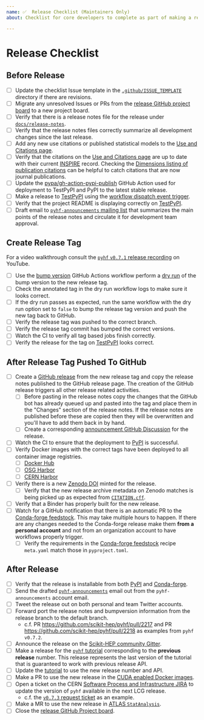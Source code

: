 ```yaml
---
name: ✅  Release Checklist (Maintainers Only)
about: Checklist for core developers to complete as part of making a release

---
```

# Release Checklist

## Before Release

* [ ] Update the checklist Issue template in the [``.github/ISSUE_TEMPLATE``](https://github.com/scikit-hep/pyhf/tree/main/.github/ISSUE_TEMPLATE) directory if there are revisions.
* [ ] Migrate any unresolved Issues or PRs from the [release GitHub project board](https://github.com/scikit-hep/pyhf/projects/) to a new project board.
* [ ] Verify that there is a release notes file for the release under [``docs/release-notes``](https://github.com/scikit-hep/pyhf/tree/main/docs/release-notes).
* [ ] Verify that the release notes files correctly summarize all development changes since the last release.
* [ ] Add any new use citations or published statistical models to the [Use and Citations page][citations_page].
* [ ] Verify that the citations on the [Use and Citations page][citations_page] are up to date with their current [INSPIRE](https://inspirehep.net/) record. Checking the [Dimensions listing of publication citations](https://app.dimensions.ai/discover/publication?or_subset_publication_citations=pub.1135154020) can be helpful to catch citations that are now journal publications.
* [ ] Update the [pypa/gh-action-pypi-publish](https://github.com/pypa/gh-action-pypi-publish) GitHub Action used for deployment to TestPyPI and PyPI to the latest stable release.
* [ ] Make a release to [TestPyPI][TestPyPI_pyhf] using the [workflow dispatch event trigger](https://github.com/scikit-hep/pyhf/actions/workflows/publish-package.yml).
* [ ] Verify that the project README is displaying correctly on [TestPyPI][TestPyPI_pyhf].
* [ ] Draft email to [``pyhf-announcements`` mailing list](https://groups.google.com/group/pyhf-announcements/) that summarizes the main points of the release notes and circulate it for development team approval.

[TestPyPI_pyhf]: https://test.pypi.org/project/pyhf/
[citations_page]: https://scikit-hep.org/pyhf/citations.html

## Create Release Tag

For a video walkthrough consult the [``pyhf`` ``v0.7.1`` release recording](https://youtu.be/ZV20tr3EpTw) on YouTube.

* [ ] Use the [bump version](https://github.com/scikit-hep/pyhf/actions/workflows/bump-version.yml) GitHub Actions workflow perform a [dry run](https://scikit-hep.org/pyhf/development.html#release-tags) of the bump version to the new release tag.
* [ ] Check the annotated tag in the dry run workflow logs to make sure it looks correct.
* [ ] If the dry run passes as expected, run the same workflow with the dry run option set to ``false`` to bump the release tag version and push the new tag back to GitHub.
* [ ] Verify the release tag was pushed to the correct branch.
* [ ] Verify the release tag commit has bumped the correct versions.
* [ ] Watch the CI to verify all tag based jobs finish correctly.
* [ ] Verify the release for the tag on [TestPyPI][TestPyPI_pyhf] looks correct.

## After Release Tag Pushed To GitHub

* [ ] Create a [GitHub release](https://github.com/scikit-hep/pyhf/releases) from the new release tag and copy the release notes published to the GitHub release page. The creation of the GitHub release triggers all other release related activities.
   - [ ] Before pasting in the release notes copy the changes that the GitHub bot has already queued up and pasted into the tag and place them in the "Changes" section of the release notes. If the release notes are published before these are copied then they will be overwritten and you'll have to add them back in by hand.
   - [ ] Create a corresponding [announcement GitHub Discussion](https://github.com/scikit-hep/pyhf/discussions/categories/announcements) for the release.
* [ ] Watch the CI to ensure that the deployment to [PyPI](https://pypi.org/project/pyhf/) is successful.
* [ ] Verify Docker images with the correct tags have been deployed to all container image registries.
   - [ ] [Docker Hub](https://hub.docker.com/r/pyhf/pyhf/tags)
   - [ ] [OSG Harbor](https://hub.opensciencegrid.org/harbor/projects/866/repositories/pyhf/)
   - [ ] [CERN Harbor](https://registry.cern.ch/harbor/projects/3550/repositories/pyhf/artifacts-tab)
* [ ] Verify there is a new [Zenodo DOI](https://doi.org/10.5281/zenodo.1169739) minted for the release.
   - [ ] Verify that the new release archive metadata on Zenodo matches is being picked up as expected from [`CITATION.cff`](https://github.com/scikit-hep/pyhf/blob/main/CITATION.cff).
* [ ] Verify that a Binder has properly built for the new release.
* [ ] Watch for a GitHub notification that there is an automatic PR to the [Conda-forge feedstock](https://github.com/conda-forge/pyhf-feedstock). This may take multiple hours to happen. If there are any changes needed to the Conda-forge release make them **from a personal account** and not from an organization account to have workflows properly trigger.
   - [ ] Verify the requirements in the [Conda-forge feedstock](https://github.com/conda-forge/pyhf-feedstock) recipe `meta.yaml` match those in `pyproject.toml`.

## After Release

* [ ] Verify that the release is installable from both [PyPI](https://pypi.org/project/pyhf/) and [Conda-forge](https://github.com/conda-forge/pyhf-feedstock).
* [ ] Send the drafted [``pyhf-announcements``](https://groups.google.com/group/pyhf-announcements/) email out from the ``pyhf-announcements`` account email.
* [ ] Tweet the release out on both personal and team Twitter accounts.
* [ ] Forward port the release notes and bumpversion information from the release branch to the default branch.
   - c.f. PR https://github.com/scikit-hep/pyhf/pull/2217 and PR https://github.com/scikit-hep/pyhf/pull/2218 as examples from `pyhf` `v0.7.2`.
* [ ] Announce the release on the [Scikit-HEP community Gitter](https://gitter.im/Scikit-HEP/community).
* [ ] Make a release for the [`pyhf` tutorial](https://github.com/pyhf/pyhf-tutorial/releases) corresponding to the **previous release** number. This release represents the last version of the tutorial that is guaranteed to work with previous release API.
* [ ] Update the [tutorial](https://github.com/pyhf/pyhf-tutorial) to use the new release number and API.
* [ ] Make a PR to use the new release in the [CUDA enabled Docker images](https://github.com/pyhf/cuda-images).
* [ ] Open a ticket on the CERN [Software Process and Infrastructure JIRA](https://sft.its.cern.ch/jira/browse/SPI) to update the version of `pyhf` available in the next LCG release.
   - c.f. the [`v0.7.3` request ticket](https://sft.its.cern.ch/jira/browse/SPI-2408) as an example.
* [ ] Make a MR to use the new release in [ATLAS `StatAnalysis`](https://gitlab.cern.ch/atlas/StatAnalysis).
* [ ] Close the [release GitHub Project board](https://github.com/scikit-hep/pyhf/projects/).
